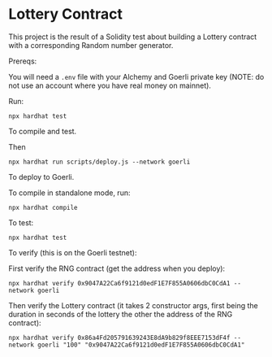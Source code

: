 # Lottery Contract

This project is the result of a Solidity test about building a Lottery contract with a corresponding Random number generator.

Prereqs:

You will need a `.env` file with your Alchemy and Goerli private key (NOTE: do not use an account where you have real money on mainnet).

Run:

```shell
npx hardhat test
```
To compile and test.

Then

```shell
npx hardhat run scripts/deploy.js --network goerli
```
To deploy to Goerli.

To compile in standalone mode, run:

```shell
npx hardhat compile
```

To test:
```shell
npx hardhat test
```

To verify (this is on the Goerli testnet):

First verify the RNG contract (get the address when you deploy):

```shell
npx hardhat verify 0x9047A22Ca6f9121d0edF1E7F855A0606dbC0CdA1 --network goerli
```

Then verify the Lottery contract (it takes 2 constructor args, first being the duration in seconds of the lottery the other the address of the RNG contract):

```shell
npx hardhat verify 0x86a4Fd205791639243E8dA9b829f8EEE7153dF4f --network goerli "100" "0x9047A22Ca6f9121d0edF1E7F855A0606dbC0CdA1"
```
